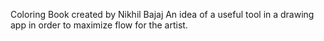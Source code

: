 Coloring Book created by Nikhil Bajaj
An idea of a useful tool in a drawing app in order to maximize flow for the artist. 
